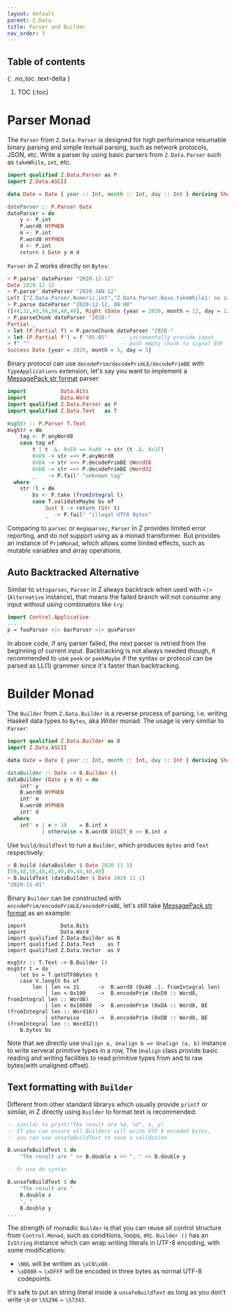 ```yaml
---
layout: default
parent: Z-Data
title: Parser and Builder
nav_order: 3
---
```


## Table of contents
{: .no_toc .text-delta }

1. TOC
{:toc}

# Parser Monad

The `Parser` from `Z.Data.Parser` is designed for high performance resumable binary parsing and simple textual parsing, such as network protocols, JSON, etc. Write a parser by using basic parsers from `Z.Data.Parser` such as `takeWhile`, `int`, etc.

```haskell
import qualified Z.Data.Parser as P
import Z.Data.ASCII 

data Date = Date { year :: Int, month :: Int, day :: Int } deriving Show

dateParser :: P.Parser Date
dateParser = do
    y <- P.int
    P.word8 HYPHEN 
    m <- P.int
    P.word8 HYPHEN 
    d <- P.int
    return $ Date y m d
```

`Parser` in Z works directly on `Bytes`:

```haskell
> P.parse' dateParser "2020-12-12"
Date 2020 12 12
> P.parse' dateParser "2020-JAN-12"
Left ["Z.Data.Parser.Numeric.int","Z.Data.Parser.Base.takeWhile1: no satisfied byte at [74,65,78,45,49,50]"]
> P.parse dateParser "2020-12-12, 08:00"
([44,32,48,56,58,48,48], Right (Date {year = 2020, month = 12, day = 12}))
> P.parseChunk dateParser "2020-"
Partial _
> let (P.Partial f) = P.parseChunk dateParser "2020-"
> let (P.Partial f') = f "05-05"    -- incrementally provide input
> f' ""                             -- push empty chunk to signal EOF
Success Date {year = 2020, month = 5, day = 5}
```

Binary protocol can use `decodePrim/decodePrimLE/decodePrimBE` with `TypeApplications` extension, let's say you want to implement a [MessagePack str format](https://github.com/msgpack/msgpack/blob/master/spec.md#str-format-family) parser:

```haskell
import           Data.Bits
import           Data.Word
import qualified Z.Data.Parser as P
import qualified Z.Data.Text   as T

msgStr :: P.Parser T.Text
msgStr = do
    tag <- P.anyWord8
    case tag of
        t | t .&. 0xE0 == 0xA0 -> str (t .&. 0x1F)
        0xD9 -> str =<< P.anyWord8
        0xDA -> str =<< P.decodePrimBE @Word16
        0xDB -> str =<< P.decodePrimBE @Word32
        _    -> P.fail' "unknown tag"
  where
    str !l = do
        bs <- P.take (fromIntegral l)
        case T.validateMaybe bs of
            Just t -> return (Str t)
            _  -> P.fail' "illegal UTF8 Bytes"
```

Comparing to `parsec` or `megaparsec`, `Parser` in Z provides limited error reporting, and do not support using as a monad transformer. But provides an instance of `PrimMonad`, which allows some limited effects, such as mutable variables and array operations. 

## Auto Backtracked Alternative

Similar to `attoparsec`, `Parser` in Z always backtrack when used with `<|>` (`Alternative` instance), that means the failed branch will not consume any input without using combinators like `try`:

```haskell
import Control.Applicative
...
p = fooParser <|> barParser <|> quxParser
```

In above code, if any parser failed, the next parser is retried from the beginning of current input. Backtracking is not always needed though, it recommended to use `peek` 
or `peekMaybe` if the syntax or protocol can be parsed as LL(1) grammer since it's faster than backtracking.

# Builder Monad

The `Builder` from `Z.Data.Builder` is a reverse process of parsing, i.e. writing Haskell data types to `Bytes`, aka *Writer* monad. The usage is very similiar to `Parser`:

```haskell
import qualified Z.Data.Builder as B
import Z.Data.ASCII 

data Date = Date { year :: Int, month :: Int, day :: Int } deriving Show

dataBuilder :: Date -> B.Builder ()
dataBuilder (Date y m d) = do
    int' y
    B.word8 HYPHEN 
    int' m
    B.word8 HYPHEN 
    int' d
  where
    int' x | x > 10    = B.int x
           | otherwise = B.word8 DIGIT_0 >> B.int x
```

Use `build/buildText` to run a `Builder`, which produces `Bytes` and `Text` respectively:

```haskell
> B.build (dataBuilder $ Date 2020 11 1)
[50,48,50,48,45,49,49,45,48,49]
> B.buildText (dataBuilder $ Date 2020 11 1)
"2020-11-01"
```

Binary `Builder` can be constructed with `encodePrim/encodePrimLE/encodePrimBE`, let's still take [MessagePack str format](https://github.com/msgpack/msgpack/blob/master/spec.md#str-format-family) as an example:

```
import           Data.Bits
import           Data.Word
import qualified Z.Data.Builder as B
import qualified Z.Data.Text    as T
import qualified Z.Data.Vector  as V

msgStr :: T.Text -> B.Builder ()
msgStr t = do
    let bs = T.getUTF8Bytes t
    case V.length bs of
        len | len <= 31      ->  B.word8 (0xA0 .|. fromIntegral len)
            | len < 0x100    ->  B.encodePrim (0xD9 :: Word8, fromIntegral len :: Word8)
            | len < 0x10000  ->  B.encodePrim (0xDA :: Word8, BE (fromIntegral len :: Word16))
            | otherwise      ->  B.encodePrim (0xDB :: Word8, BE (fromIntegral len :: Word32))
    B.bytes bs
```

Note that we directly use `Unalign a, Unalign b => Unalign (a, b)` instance to write serveral primitive types in a row, The `Unalign` class provide basic reading and writing facilities to read primitive types from and to raw bytes(with unaligned offset).

## Text formatting with `Builder`

Different from other standard librarys which usually provide `printf` or similar, in Z directly using `Builder` to format text is recommended:

```haskell
-- Similar to print("The result are %d, %d", x, y)
-- If you can ensure all Builders will write UTF-8 encoded bytes,
-- you can use unsafeBuildText to save a validation

B.unsafeBuildText $ do
    "The result are " >> B.double x >> ", " >> B.double y

-- Or use do syntax

B.unsafeBuildText $ do
    "The result are " 
    B.double x 
    ", " 
    B.double y
...

```

The strength of monadic `Builder` is that you can reuse all control structure from `Control.Monad`, such as conditions, loops, etc.  `Builder ()` has an `IsString` instance which can wrap writing literals in UTF-8 encoding, with some modifications:

+ `\NUL` will be written as `\xC0\x80`.
+ `\xD800` ~ `\xDFFF` will be encoded in three bytes as normal UTF-8 codepoints.

It's safe to put an string literal inside a `unsafeBuildText` as long as you don't write `\0` or `\55296` ~ `\57343`. 
